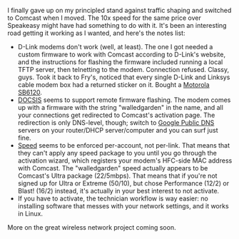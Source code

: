 <!--# set var="title" value="Comcast hacking" -->
<!--# set var="date" value="April 5, 2010" -->

<!--# include file="include/top.html" -->

I finally gave up on my principled stand against traffic shaping and switched to Comcast when I moved. The 10x speed for the same price over Speakeasy might have had something to do with it. It's been an interesting road getting it working as I wanted, and here's the notes list:

* D-Link modems don't work (well, at least). The one I got needed a custom firmware to work with Comcast according to D-Link's website, and the instructions for flashing the firmware included running a local TFTP server, then telnetting to the modem. Connection refused. Classy, guys. Took it back to Fry's, noticed that every single D-Link and Linksys cable modem box had a returned sticker on it. Bought a [Motorola SB6120](http://www.amazon.com/Motorola-SB6120-SURFboard-eXtreme-Broadband/dp/B001UI2FPE).
* [DOCSIS](http://en.wikipedia.org/wiki/DOCSIS) seems to support remote firmware flashing. The modem comes up with a firmware with the string "walledgarden" in the name, and all your connections get redirected to Comcast's activation page. The redirection is only DNS-level, though; switch to [Google Public DNS](http://code.google.com/speed/public-dns/) servers on your router/DHCP server/computer and you can surf just fine.
* [Speed](http://www.comcast.com/Corporate/Learn/HighSpeedInternet/speedcomparison.html) seems to be enforced per-account, not per-link. That means that they can't apply any speed package to you until you go through the activation wizard, which registers your modem's HFC-side MAC address with Comcast. The "walledgarden" speed actually appears to be Comcast's Ultra package (22/5mbps). That means that if you're not signed up for Ultra or Extreme (50/10), but chose Performance (12/2) or Blast! (16/2) instead, it's actually in your best interest to not activate.
* If you have to activate, the technician workflow is way easier: no installing software that messes with your network settings, and it works in Linux.

More on the great wireless network project coming soon.

<!--# include file="include/bottom.html" -->
